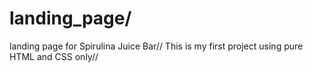 # landing_page/
landing page for Spirulina Juice Bar//
This is my first project using pure HTML and CSS only//

